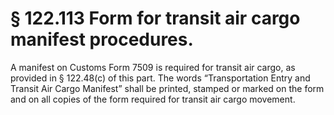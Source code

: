 # § 122.113   Form for transit air cargo manifest procedures.

A manifest on Customs Form 7509 is required for transit air cargo, as provided in § 122.48(c) of this part. The words “Transportation Entry and Transit Air Cargo Manifest” shall be printed, stamped or marked on the form and on all copies of the form required for transit air cargo movement.




